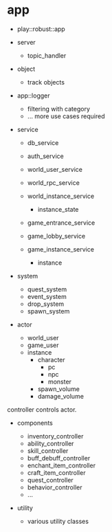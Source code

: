 # app 

- play::robust::app 

- server 
    - topic_handler 

- object
    - track objects

- app::logger 
    - filtering with category
    - ... more use cases required

- service 
    - db_service
    - auth_service
    
    - world_user_service 
    - world_rpc_service
    - world_instance_service 
        - instance_state

    - game_entrance_service
    - game_lobby_service
    - game_instance_service 
        - instance

- system 
    - quest_system 
    - event_system 
    - drop_system 
    - spawn_system 

- actor 
    - world_user
    - game_user
    - instance
        - character
            - pc
            - npc
            - monster
        - spawn_volume 
        - damage_volume
        
controller controls actor. 

- components 
    - inventory_controller
    - ability_controller 
    - skill_controller 
    - buff_debuff_controller
    - enchant_item_controller
    - craft_item_controller
    - quest_controller
    - behavior_controller
    - ... 

- utility 
    - various utility classes
    
